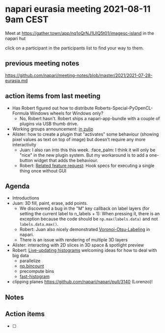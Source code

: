 # napari eurasia meeting 2021-08-11 9am CEST

Meet at https://gather.town/app/nq1oQrNJ1UIQ5t01/imagesc-island in the napari hut

click on a participant in the participants list to find your way to them.

## previous meeting notes

https://github.com/napari/meeting-notes/blob/master/2021/2021-07-28-eurasia.md

## action items from last meeting

- Has Robert figured out how to distribute Roberts-Special-PyOpenCL-Formula Windows wheels for Windows only?
  - No, Robert hasn't. Robert ships a napari-app-bundle with a couple of plugins via USB thumb drive. 
- Working groups announcement: [in zulip](https://napari.zulipchat.com/#narrow/stream/212875-general/topic/working.20groups/near/248928995)
- Alister: how to create a plugin that "activates" some behaviour (showing pixel values as text on top of image) but doesn't require any more interactivity
    * Juan: I also ran into this this week. :face_palm: I think it will only be "nice" in the new plugin system. But my workaround is to add a one-button widget that adds the behaviour.
    * Robert: [Related feature request](https://github.com/napari/napari/issues/3015): Hook specs for executing a single thing once without GUI

## Agenda

- Introductions
- Juan: 3D fill, paint, erase, add points.
    - We discovered a bug in the "M" key callback on label layers (for setting the current label to n_labels + 1): When pressing it, there is an exception because the code should be `np.max(labels.data)` and not `labels.data.max()`.
    - Robert: Juan also nicely demonstrated [Voronoi-Otsu-Labeling](https://github.com/clEsperanto/pyclesperanto_prototype/blob/master/demo/segmentation/voronoi_otsu_labeling.ipynb) in napari.
    - There is an issue with rendering of multiple 3D layers 
- Alister: interacting with 2D slices in 3D space & spotlight preview
- Robert: [Live-updating histograms](https://www.napari-hub.org/plugins/napari-brightness-contrast) welcoming ideas for how to deal with big data
    - parallelize
    - [np.bincount](https://numpy.org/doc/stable/reference/generated/numpy.bincount.html)
    - precompute bins
    - [fast-histogram](https://github.com/astrofrog/fast-histogram)
- clipping planes https://github.com/napari/napari/pull/3140 (Lorenzo)!

Notes
-----


Action items
------------

- [ ] 
